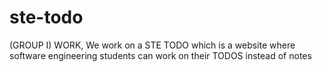 # ste-todo
(GROUP I) WORK, We work on a STE TODO which is a website where software engineering students can work on their TODOS instead of notes
# 
